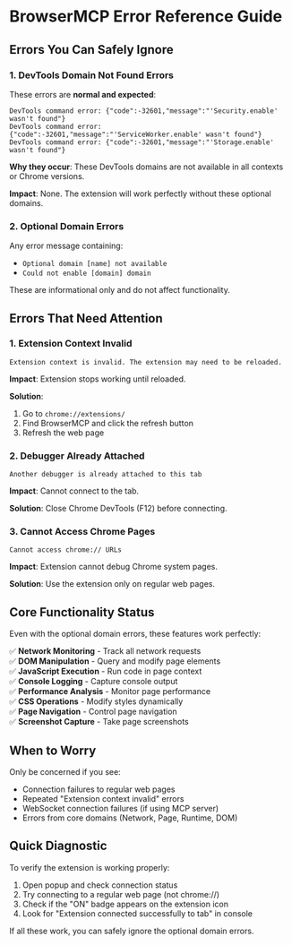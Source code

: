 # BrowserMCP Error Reference Guide

## Errors You Can Safely Ignore

### 1. DevTools Domain Not Found Errors

These errors are **normal and expected**:

```
DevTools command error: {"code":-32601,"message":"'Security.enable' wasn't found"}
DevTools command error: {"code":-32601,"message":"'ServiceWorker.enable' wasn't found"}
DevTools command error: {"code":-32601,"message":"'Storage.enable' wasn't found"}
```

**Why they occur**: These DevTools domains are not available in all contexts or Chrome versions.

**Impact**: None. The extension will work perfectly without these optional domains.

### 2. Optional Domain Errors

Any error message containing:
- `Optional domain [name] not available`
- `Could not enable [domain] domain`

These are informational only and do not affect functionality.

## Errors That Need Attention

### 1. Extension Context Invalid

```
Extension context is invalid. The extension may need to be reloaded.
```

**Impact**: Extension stops working until reloaded.

**Solution**:
1. Go to `chrome://extensions/`
2. Find BrowserMCP and click the refresh button
3. Refresh the web page

### 2. Debugger Already Attached

```
Another debugger is already attached to this tab
```

**Impact**: Cannot connect to the tab.

**Solution**: Close Chrome DevTools (F12) before connecting.

### 3. Cannot Access Chrome Pages

```
Cannot access chrome:// URLs
```

**Impact**: Extension cannot debug Chrome system pages.

**Solution**: Use the extension only on regular web pages.

## Core Functionality Status

Even with the optional domain errors, these features work perfectly:

✅ **Network Monitoring** - Track all network requests  
✅ **DOM Manipulation** - Query and modify page elements  
✅ **JavaScript Execution** - Run code in page context  
✅ **Console Logging** - Capture console output  
✅ **Performance Analysis** - Monitor page performance  
✅ **CSS Operations** - Modify styles dynamically  
✅ **Page Navigation** - Control page navigation  
✅ **Screenshot Capture** - Take page screenshots  

## When to Worry

Only be concerned if you see:
- Connection failures to regular web pages
- Repeated "Extension context invalid" errors
- WebSocket connection failures (if using MCP server)
- Errors from core domains (Network, Page, Runtime, DOM)

## Quick Diagnostic

To verify the extension is working properly:

1. Open popup and check connection status
2. Try connecting to a regular web page (not chrome://)
3. Check if the "ON" badge appears on the extension icon
4. Look for "Extension connected successfully to tab" in console

If all these work, you can safely ignore the optional domain errors.